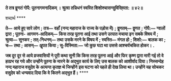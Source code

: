 **ते तत्र वॢणतं गोपै: पूतनागमनादिकम् ।** **श्रुत्वा तन्निधनं स्वस्ति शिशोश्चासन्सुविसि्मता: ॥ ४२॥** 

शब्दार्थ **** 

**ते—** **आये हुए सारे लोग** **; तत्र—** **वहाँ (नन्द महाराज के राज्य के पड़ोस में)** **; वॢणतम्—** **वॢणत** **; गोपै:—** **ग्वालों द्वारा** **; पूतना-** **आगमन-आदिकम्—** **किस तरह पूतना आई तथा उसने उत्पात मचाया इन सबके विषय में** **; श्रुत्वा—** **सुनकर** **; तत्-निधनम्—** **तथा** **उसके मरने के विषय में** **; स्वस्ति—** **मंगल हो** **; शिशो:—** **बालक का** **; च—** **तथा** **; आसन्—** **अॢपत किया** **; सु-विस्मिता:—** **जो कुछ** **घटा था उससे आश्चर्यचकित होकर।** **.** 

**जब दूर दूर से आये व्रजवासियों ने पूरी कथा सुनी कि किस तरह पूतना आई और फिर** **कृष्ण द्वारा मारी गई तो वे हत्प्रभ रह गये और उन्होंने पूतना के मारने के अद्भुत कार्य के लिए** **उस बालक को आशीर्वाद दिया। निस्सन्देह नन्द महाराज वसुदेव के अत्यन्त कृतज्ञ थे जिन्होंने** **इस घटना को पहले ही देख लिया था। उन्होंने यह सोचकर वसुदेव को धन्यवाद दिया कि वे** **कितने अद्भुत हैं।** **** 